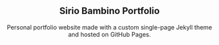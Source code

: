 <h2 align="center">Sirio Bambino Portfolio</h2>

<p align="center">Personal portfolio website made with a custom single-page Jekyll theme and hosted on GitHub Pages.</p>
